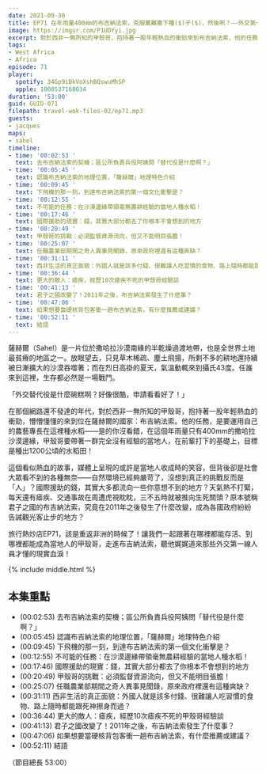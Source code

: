 ```yaml
---
date: 2021-09-30
title: EP71 在年雨量400mm的布吉納法索，克服萬難撒下種($)子($)，然後咧？——外交第一線的現實血淚，與改變中的君子之國 ft. 甲殼哥的非洲故事
image: https://imgur.com/P1UDYyi.jpg
excerpt: 對於西非一無所知的甲殼哥，抱持著一股年輕熱血的衝勁來到布吉納法索，他的任務是要帶著一群完全沒有經驗的當地人，在沙漠邊緣種出1200公頃的水稻田！這個看似熱血的故事，背後卻是社會大眾看不到的各種無奈。讓我們一起跟著在哪裡都能存活、到哪裡都能成為當地人的甲殼哥，走進布吉納法索，聽他娓娓道來那些外交第一線人員才懂的現實血淚！
tags:
- West Africa
- Africa
episode: 71
player:
  spotify: 34Gp9iBkVoXshBQswuMhSP
  apple: 1000537160034
duration: '53:00'
guid: GUID-071
filepath: travel-wok-files-02/ep71.mp3
guests:
- jacques
maps:
- sahel
timeline:
- time: '00:02:53 '
  text: 去布吉納法索的契機；區公所負責兵役阿姨問「替代役是什麼啊？」
- time: '00:05:45 '
  text: 認識布吉納法索的地理位置，「薩赫爾」地理特色介紹
- time: '00:09:45 '
  text: 下飛機的那一刻，到達布吉納法索的第一個文化衝擊是？
- time: '00:12:55 '
  text: 不可能的任務：在沙漠邊緣帶領毫無農耕經驗的當地人種水稻！
- time: '00:17:46 '
  text: 國際援助的現實：錢，其實大部分都去了你根本不會想到的地方
- time: '00:20:49 '
  text: 甲殼哥的挑戰：必須監督資源流向，但又不能明目張膽！
- time: '00:25:07 '
  text: 任職農業部期間之奇人異事見聞錄，原來政府裡還有這種爽缺？
- time: '00:31:11 '
  text: 西非生活的真正面貌：外國人就是該多付錢、很難讓人吃習慣的食物、路上隨時都能跟死神擦身而過？
- time: '00:36:44 '
  text: 更大的敵人：瘧疾，經歷10次瘧疾不死的甲殼哥經驗談
- time: '00:41:13 '
  text: 君子之國改變了！2011年之後，布吉納法索發生了什麼事？
- time: '00:47:06 '
  text: 如果想要當硬核背包客衝一趟布吉納法索，有什麼推薦或建議？
- time: '00:52:11 '
  text: 結語
---
```


薩赫爾（Sahel）是一片位於撒哈拉沙漠南緣的半乾燥過渡地帶，也是全世界土地最貧瘠的地區之一。放眼望去，只見草木稀疏、塵土飛揚，所剩不多的耕地還持續被日漸擴大的沙漠吞噬著；而在烈日高掛的夏天，氣溫動輒來到攝氏43度。任誰來到這裡，生存都必然是一場戰鬥。

「外交替代役是什麼碗糕啊？好像很酷，申請看看好了！」

在那個網路還不發達的年代，對於西非一無所知的甲殼哥，抱持著一股年輕熱血的衝勁，懵懵懂懂的來到位在薩赫爾的國家：布吉納法索。他的任務，是要運用自己的農藝專長在這裡種水稻——是的你沒看錯，在這個年雨量只有400mm的撒哈拉沙漠邊緣，甲殼哥要帶著一群完全沒有經驗的當地人，在前輩打下的基礎上，目標是種出1200公頃的水稻田！

這個看似熱血的故事，媒體上呈現的或許是當地人收成時的笑容，但背後卻是社會大眾看不到的各種無奈——自然環境已經夠嚴苛了，沒想到真正的挑戰反而是「人」？國際援助的錢，其實大多都流向一些你意想不到的地方？天氣熱不打緊，每天還有瘧疾、交通事故在周遭虎視眈眈，三不五時就被推向生死關頭？原本號稱君子之國的布吉納法索，究竟在2011年之後發生了什麼改變，成為各國政府紛紛告誡觀光客止步的地方？

旅行熱炒店EP71，該是重返非洲的時候了！讓我們一起跟著在哪裡都能存活、到哪裡都能成為當地人的甲殼哥，走進布吉納法索，聽他娓娓道來那些外交第一線人員才懂的現實血淚！

{% include middle.html %}

## 本集重點

* (00:02:53) 去布吉納法索的契機；區公所負責兵役阿姨問「替代役是什麼啊？」
* (00:05:45) 認識布吉納法索的地理位置，「薩赫爾」地理特色介紹
* (00:09:45) 下飛機的那一刻，到達布吉納法索的第一個文化衝擊是？
* (00:12:55) 不可能的任務：在沙漠邊緣帶領毫無農耕經驗的當地人種水稻！
* (00:17:46) 國際援助的現實：錢，其實大部分都去了你根本不會想到的地方
* (00:20:49) 甲殼哥的挑戰：必須監督資源流向，但又不能明目張膽！
* (00:25:07) 任職農業部期間之奇人異事見聞錄，原來政府裡還有這種爽缺？
* (00:31:11) 西非生活的真正面貌：外國人就是該多付錢、很難讓人吃習慣的食物、路上隨時都能跟死神擦身而過？
* (00:36:44) 更大的敵人：瘧疾，經歷10次瘧疾不死的甲殼哥經驗談
* (00:41:13) 君子之國改變了！2011年之後，布吉納法索發生了什麼事？
* (00:47:06) 如果想要當硬核背包客衝一趟布吉納法索，有什麼推薦或建議？
* (00:52:11) 結語

（節目總長 53:00）
